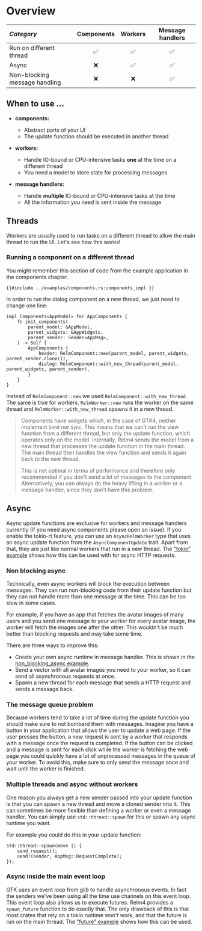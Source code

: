 # Overview

| *Category* | Components | Workers | Message handlers |
|:---|:---:|:---:|:---:|
| Run on different thread | ✅ | ✅ | ✅ |
| Async | ❌ | ✅ | ✅ |
| Non-blocking message handling | ❌ | ❌ | ✅ |

## When to use ...

+ **components:**
  + Abstract parts of your UI
  + The update function should be executed in another thread

+ **workers:**
  + Handle IO-bound or CPU-intensive tasks **one** at the time on a different thread
  + You need a model to store state for processing messages

+ **message handlers:**
  + Handle **multiple** IO-bound or CPU-intensive tasks at the time
  + All the information you need is sent inside the message

## Threads

Workers are usually used to run tasks on a different thread to allow the main thread to run the UI. Let's see how this works!

### Running a component on a different thread

You might remember this section of code from the example application in the components chapter.

```rust,no_run,noplayground
{{#include ../examples/components.rs:components_impl }}
```

In order to run the dialog component on a new thread, we just need to change one line:

```rust,no_run,noplayground
impl Components<AppModel> for AppComponents {
    fn init_components(
        parent_model: &AppModel,
        parent_widgets: &AppWidgets,
        parent_sender: Sender<AppMsg>,
    ) -> Self {
        AppComponents {
            header: RelmComponent::new(parent_model, parent_widgets, parent_sender.clone()),
            dialog: RelmComponent::with_new_thread(parent_model, parent_widgets, parent_sender),
        }
    }
}
```

Instead of `RelmComponent::new` we used `RelmComponent::with_new_thread`. The same is true for workers. `RelmWorker::new` runs the worker on the same thread and `RelmWorker::with_new_thread` spawns it in a new thread.

> Components have widgets which, in the case of GTK4, neither implement `Send` nor `Sync`. This means that we can't run the view function from a different thread, but only the update function, which operates only on the model. Internally, Relm4 sends the model from a new thread that processes the update function in the main thread. The main thread then handles the view function and sends it again back to the new thread.
>
> This is not optimal in terms of performance and therefore only recommended if you don't send a lot of messages to the component. Alternatively, you can always do the heavy lifting in a worker or a message handler, since they don't have this problem.

## Async

Async update functions are exclusive for workers and message handlers currently (if you need async components please open an issue). If you enable the tokio-rt feature, you can use an `AsyncRelmWorker` type that uses an async update function from the `AsyncComponentUpdate` trait. Apart from that, they are just like normal workers that run in a new thread. The ["tokio" example](https://github.com/AaronErhardt/relm4/blob/main/relm4-examples/examples/tokio.rs) shows how this can be used with for async HTTP requests.

### Non blocking async

Technically, even async workers will block the execution between messages. They can run non-blocking code from their update function but they can not handle more than one message at the time. This can be too slow in some cases. 

For example, if you have an app that fetches the avatar images of many users and you send one message to your worker for every avatar image, the worker will fetch the images one after the other. This wouldn't be much better than blocking requests and may take some time.

There are three ways to improve this: 

+ Create your own async runtime in message handler. This is shown in the [non_blocking_async example](https://github.com/AaronErhardt/relm4/blob/main/relm4-examples/examples/non_blocking_async.rs).
+ Send a vector with all avatar images you need to your worker, so it can send all asynchronous requests at once.
+ Spawn a new thread for each message that sends a HTTP request and sends a message back.

### The message queue problem

Because workers tend to take a lot of time during the update function you should make sure to not bombard them with messages. Imagine you have a button in your application that allows the user to update a web page. If the user presses the button, a new request is sent by a worker that responds with a message once the request is completed. If the button can be clicked and a message is sent for each click while the worker is fetching the web page you could quickly have a lot of unprocessed messages in the queue of your worker. To avoid this, make sure to only send the message once and wait until the worker is finished.

### Multiple threads and async without workers

One reason you always get a new sender passed into your update function is that you can spawn a new thread and move a cloned sender into it. This can sometimes be more flexible than defining a worker or even a message handler. You can simply use `std::thread::spawn` for this or spawn any async runtime you want.

For example you could do this in your update function:

```rust,no_run,noplayground
std::thread::spawn(move || {
    send_request();
    send!(sender, AppMsg::RequestComplete);
});
```

### Async inside the main event loop

GTK uses an event loop from glib to handle asynchronous events. In fact the senders we've been using all the time use channels on this event loop. This event loop also allows us to execute futures. Relm4 provides a `spawn_future` function to do exactly that. The only drawback of this is that most crates that rely on a tokio runtime won't work, and that the future is run on the main thread. The ["future" example](https://github.com/AaronErhardt/relm4/blob/main/relm4-examples/examples/future.rs) shows how this can be used.